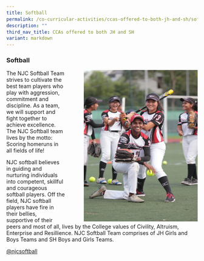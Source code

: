 ```yaml
---
title: Softball
permalink: /co-curricular-activities/ccas-offered-to-both-jh-and-sh/softball/
description: ""
third_nav_title: CCAs offered to both JH and SH
variant: markdown
---
```

### Softball

<img src="/images/softball1.png" style="width:300px;height:400px;margin-left:50px;" align="right">

The NJC Softball Team strives to cultivate the best team players who play with aggression, commitment and discipline. As a team, we will support and fight together to achieve excellence. The NJC Softball team lives by the motto: Scoring homeruns in all fields of life!

NJC softball believes in guiding and nurturing individuals into competent, skillful and courageous softball players. Off the field, NJC softball players have fire in their bellies, supportive of their peers and most of all, lives by the College values of Civility, Altruism, Enterprise and Resillience. NJC Softball Team comprises of JH Girls and Boys Teams and SH Boys and Girls Teams.

[@njcsoftball](https://www.instagram.com/njcsoftball/)